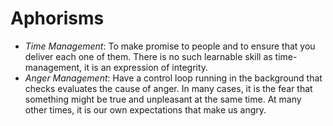 # Aphorisms

* _Time Management_: To make promise to people and to ensure that you deliver each one of them.  There is no such learnable skill as time-management, it is an expression of integrity.
* _Anger Management_: Have a control loop running in the background that checks evaluates the cause of anger. In many cases, it is the fear that something might be true and unpleasant at the same time. At many other times, it is our own expectations that make us angry. 
